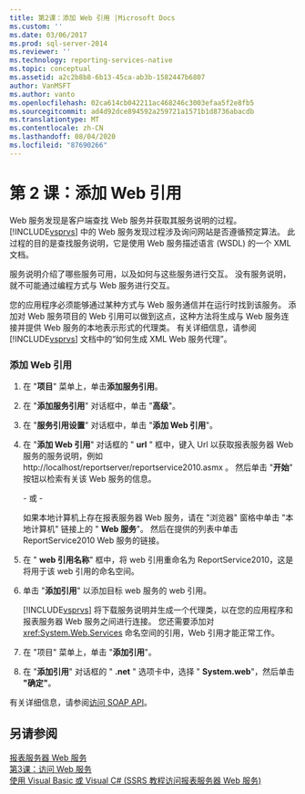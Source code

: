 ```yaml
---
title: 第2课：添加 Web 引用 |Microsoft Docs
ms.custom: ''
ms.date: 03/06/2017
ms.prod: sql-server-2014
ms.reviewer: ''
ms.technology: reporting-services-native
ms.topic: conceptual
ms.assetid: a2c2b8b8-6b13-45ca-ab3b-1582447b6807
author: VanMSFT
ms.author: vanto
ms.openlocfilehash: 02ca614cb042211ac468246c3003efaa5f2e8fb5
ms.sourcegitcommit: ad4d92dce894592a259721a1571b1d8736abacdb
ms.translationtype: MT
ms.contentlocale: zh-CN
ms.lasthandoff: 08/04/2020
ms.locfileid: "87690266"
---
```

# <a name="lesson-2-adding-a-web-reference"></a>第 2 课：添加 Web 引用
  Web 服务发现是客户端查找 Web 服务并获取其服务说明的过程。 [!INCLUDE[vsprvs](../includes/vsprvs-md.md)] 中的 Web 服务发现过程涉及询问网站是否遵循预定算法。 此过程的目的是查找服务说明，它是使用 Web 服务描述语言 (WSDL) 的一个 XML 文档。  
  
 服务说明介绍了哪些服务可用，以及如何与这些服务进行交互。 没有服务说明，就不可能通过编程方式与 Web 服务进行交互。  
  
 您的应用程序必须能够通过某种方式与 Web 服务通信并在运行时找到该服务。 添加对 Web 服务项目的 Web 引用可以做到这点，这种方法将生成与 Web 服务连接并提供 Web 服务的本地表示形式的代理类。 有关详细信息，请参阅 [!INCLUDE[vsprvs](../includes/vsprvs-md.md)] 文档中的“如何生成 XML Web 服务代理”。  
  
### <a name="to-add-a-web-reference"></a>添加 Web 引用  
  
1.  在 "**项目**" 菜单上，单击**添加服务引用**。  
  
2.  在 "**添加服务引用**" 对话框中，单击 "**高级**"。  
  
3.  在 "**服务引用设置**" 对话框中，单击 "**添加 Web 引用**"。  
  
4.  在 "**添加 Web 引用**" 对话框的 " **url** " 框中，键入 Url 以获取报表服务器 Web 服务的服务说明，例如 http://localhost/reportserver/reportservice2010.asmx 。 然后单击 "**开始**" 按钮以检索有关该 Web 服务的信息。  
  
     \- 或 -  
  
     如果本地计算机上存在报表服务器 Web 服务，请在 "浏览器" 窗格中单击 "本地计算机" 链接上的 " **Web 服务**"。 然后在提供的列表中单击 ReportService2010 Web 服务的链接。  
  
5.  在 " **web 引用名称**" 框中，将 web 引用重命名为 ReportService2010，这是将用于该 web 引用的命名空间。  
  
6.  单击 "**添加引用**" 以添加目标 web 服务的 web 引用。  
  
     [!INCLUDE[vsprvs](../includes/vsprvs-md.md)] 将下载服务说明并生成一个代理类，以在您的应用程序和报表服务器 Web 服务之间进行连接。 您还需要添加对 <xref:System.Web.Services> 命名空间的引用，Web 引用才能正常工作。  
  
7.  在 "项目" 菜单上，单击 "**添加引用**"。  
  
8.  在 "**添加引用**" 对话框的 " **.net** " 选项卡中，选择 " **System.web**"，然后单击 **"确定"**。  
  
 有关详细信息，请参阅[访问 SOAP API](../reporting-services/report-server-web-service/accessing-the-soap-api.md)。  
  
## <a name="see-also"></a>另请参阅  
 [报表服务器 Web 服务](../reporting-services/report-server-web-service/report-server-web-service.md)   
 [第3课：访问 Web 服务](../../2014/tutorials/lesson-3-accessing-the-web-service.md)   
 [使用 Visual Basic 或 Visual C&#35; &#40;SSRS 教程访问报表服务器 Web 服务&#41;](../../2014/tutorials/access-report-server-web-service-vb-vcsharp-ssrs-tutorial.md)  
  
  
